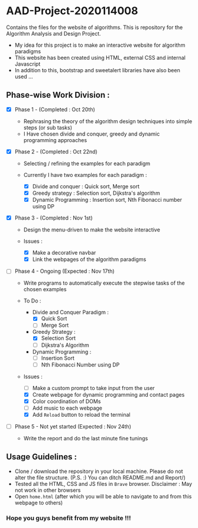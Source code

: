 # AAD-Project-2020114008
Contains the files for the website of algorithms. This is repository for the Algorithm Analysis and Design Project.

- My idea for this project is to make an interactive website for algorithm paradigms
- This website has been created using HTML, external CSS and internal Javascript
- In addition to this, bootstrap and sweetalert libraries have also been used ...


## Phase-wise Work Division :

- [x] Phase 1 - (Completed : Oct 20th)
  - Rephrasing the theory of the algorithm design techniques into simple steps (or sub tasks)
  - I Have chosen divide and conquer, greedy and dynamic programming approaches
 
- [x] Phase 2 - (Completed : Oct 22nd)
  - Selecting / refining the examples for each paradigm
 
  - Currently I have two examples for each paradigm :
    - [x] Divide and conquer : Quick sort, Merge sort
    - [x] Greedy strategy : Selection sort, Dijkstra's algorithm
    - [x] Dynamic Programming : Insertion sort, Nth Fibonacci number using DP
  
- [x] Phase 3 - (Completed : Nov 1st)
  - Design the menu-driven to make the website interactive 
  
  - Issues :
    - [x] Make a decorative navbar
    - [x] Link the webpages of the algorithm paradigms  
  
- [ ] Phase 4 - Ongoing (Expected : Nov 17th)
  - Write programs to automatically execute the stepwise tasks of the chosen examples

  - To Do :
    - Divide and Conquer Paradigm :
      - [x] Quick Sort
      - [ ] Merge Sort
     
    - Greedy Strategy :  
      - [x] Selection Sort
      - [ ] Dijkstra's Algorithm
      
    - Dynamic Programming :
      - [ ] Insertion Sort
      - [ ] Nth Fibonacci Number using DP 
  
  - Issues : 
    - [ ] Make a custom prompt to take input from the user
    - [x] Create webpage for dynamic programming and contact pages
    - [x] Color coordination of DOMs 
    - [ ] Add music to each webpage
    - [x] Add ```Reload``` button to reload the terminal
  
- [ ] Phase 5 - Not yet started (Expected : Nov 24th)
  - Write the report and do the last minute fine tunings 


## Usage Guidelines :

- Clone / download the repository in your local machine. Please do not alter the file structure. (P.S. :) You can ditch README.md and Report/)
- Tested all the HTML, CSS and JS files in ```Brave``` browser. Disclaimer : May not work in other browsers
- Open ```home.html``` (after which you will be able to navigate to and from this webpage to others)


### Hope you guys benefit from my website !!!
